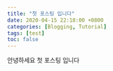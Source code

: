 ```yaml
---
title: "첫 포스팅 입니다"
date: 2020-04-15 22:18:00 +0800
categories: [Blogging, Tutorial]
tags: [test]
toc: false
---
```


안녕하세요 첫 포스팅 입니다